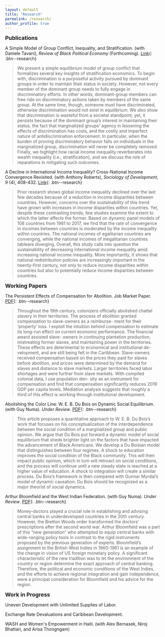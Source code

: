 ```yaml
---
layout: default
title: "Research"
permalink: /research/
author_profile: true
---
```

<!-- Google tag (gtag.js) -->
<script async src="https://www.googletagmanager.com/gtag/js?id=G-ETZN97YVKW"></script>
<script>
  window.dataLayer = window.dataLayer || [];
  function gtag(){dataLayer.push(arguments);}
  gtag('js', new Date());

  gtag('config', 'G-ETZN97YVKW');
</script>

<span style="font-size:1.25em; font-weight:bold;">Publications</span>

A Simple Model of Group Conflict, Inequality, and Stratification. (with Daniele Tavani), *Review of Black Political Economy* (Forthcoming). [Link](https://doi.org/10.1177/00346446241275229){: .btn--research}

> We present a simple equilibrium model of group conflict that formalizes several key insights of stratification economics. To begin with, discrimination is a purposeful activity pursued by dominant groups in order to maintain their status in society. However, not every member of the dominant group needs to fully engage in discriminatory efforts. In other words, dominant-group members can free ride on discriminatory actions taken by members of the same group. At the same time, though, someone must have discriminated, otherwise discrimination would not exist in equilibrium. We also show that discrimination is wasteful from a societal standpoint; yet, it persists because of the dominant group’s interest in maintaining their status, the fact that marginalized groups’ agency in lessening the effects of discrimination has costs, and the costly and imperfect nature of antidiscrimination enforcement. In particular, when the burden of proving discriminatory behavior falls on individuals in the marginalized group, discrimination will never be completely removed. Finally, we highlight how racial income inequality reverberates into wealth inequality (i.e., stratification), and we discuss the role of reparations in mitigating such outcomes.

A Decline in International Income Inequality? Cross-National Income Convergence Revisited. (with Anthony Roberts), *Sociology of Development*, 9 (4), 408–432. [Link](https://doi.org/10.1525/sod.2023.9.4.408){: .btn--research}

>Prior research shows global income inequality declined over the last few decades because of a reduction in income disparities between countries. However, concerns over the sustainability of this trend have grown with increases in income disparities within countries. Yet, despite these contrasting trends, few studies examine the extent to which the latter affects the former. Based on dynamic panel models of 108 countries from 1981 to 2017, we find that the rate of convergence in incomes between countries is moderated by the income inequality within countries. The national incomes of egalitarian countries are converging, while the national incomes of inegalitarian countries tableare diverging. Overall, this study calls into question the sustainability of decreasing international income inequality amid increasing national income inequality. More importantly, it shows that national redistribution policies are increasingly important in the twenty-first century, not only to reduce income disparities within countries but also to potentially reduce income disparities between countries.

<span style="font-size:1.25em; font-weight:bold;">Working Papers</span>

The Persistent Effects of Compensation for Abolition. Job Market Paper. [PDF](/files/Brundage_JMP.pdf){: .btn--research}

>Throughout the 19th century, colonizers officially abolished chattel slavery in their territories. The process of abolition granted compensation to slave-owners as a reimburse- ment for their ‘property’ loss. I exploit the intuition behind compensation to estimate its long-run effect on current economic performance. The financial award assisted slave- owners in continuing plantation production, mistreating former slaves, and maintaining power in the territories. These effects are deterimental to economical and institutional de- velopment, and are still being felt in the Caribbean. Slave-owners received compensation based on the prices they paid for slaves before abolition, and prices were determined by the demand for slaves and distance to slave markets. Larger territories faced labor shortages and were further from slave markets. With compiled colonial data, I use population den- sity as an instrument for compensation and find that compensation significantly reduces 2019 GDP per capita levels. Mediation analysis suggests that roughly a third of this effect is working through institutional development.

Abolishing the Color Line: W. E. B. Du Bois on Dynamic Social Equilibrium. (with Guy Numa). *Under Review*. [PDF](/files/brundage_numa2024b.pdf){: .btn--research}

>This article proposes a quantitative approach to W. E. B. Du Bois’s work that focuses on his conceptualization of the interdependence between the social condition of a marginalized group and public opinion. We argue that Du Bois put forward a dynamic model of social equilibrium that sheds brighter light on the factors that have impacted the advancement of Black Americans. We develop a Du Boisian model that distinguishes between four regimes. A shock to education improves the social condition of the Black community. This will then impact public opinion, which in turn will retroact on social conditions, and the process will continue until a new steady state is reached at a higher value of education. A shock to integration will create a similar process. Du Bois’s framework is then compared with Gunnar Myrdal’s model of dynamic causation. Du Bois should be recognized as a major theorist of social dynamics.

Arthur Bloomfield and the West Indian Federation. (with Guy Numa). *Under Review*. [PDF](/files/brundage_numa2024.pdf){: .btn--research}

>Money-doctors played a crucial role in establishing and advising central banks in underdeveloped countries in the 20th century. However, the Bretton Woods order transformed the doctors’ prescriptions after the second world war. Arthur Bloomfield was a part of this “new generation” who attempted to equip central banks with wide-ranging policy tools in contrast to the rigid instruments proposed by the previous generation of experts. Bloomfield’s assignment to the British West Indies in 1960-1961 is an example of the change in vision of US foreign monetary policy. A significant characteristic of the new tradition was to let the environment of the country or region determine the exact approach of central banking. Therefore, the political and economic conditions of the West Indies, and the efforts to achieve regional integration and gain independence, were a principal consideration for Bloomfield and his advice for the region.

<span style="font-size:1.25em; font-weight:bold;"> Work in Progress</span>

Uneven Development with Unlimited Supplies of Labor.

Exchange Rate Devaluations and Caribbean Development.

WASH and Women's Empowerment in Haiti. (with Alex Bernasek, Niroj Bhattari, and Arisa Thongngam)




